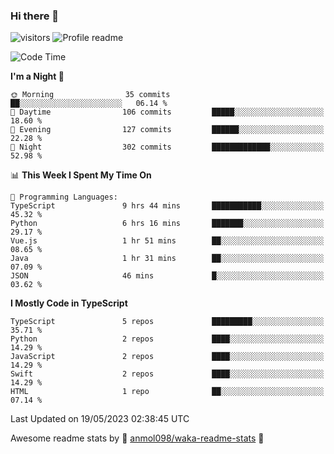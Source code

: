 ### Hi there 👋  
![visitors](https://visitor-badge.laobi.icu/badge?page_id=leverglowh) ![Profile readme](https://github.com/leverglowh/leverglowh/workflows/Profile%20readme/badge.svg?branch=master)

<!--START_SECTION:waka-->
![Code Time](http://img.shields.io/badge/Code%20Time-2%2C137%20hrs%208%20mins-blue)

**I'm a Night 🦉** 

```text
🌞 Morning                35 commits          ██░░░░░░░░░░░░░░░░░░░░░░░   06.14 % 
🌆 Daytime                106 commits         █████░░░░░░░░░░░░░░░░░░░░   18.60 % 
🌃 Evening                127 commits         ██████░░░░░░░░░░░░░░░░░░░   22.28 % 
🌙 Night                  302 commits         █████████████░░░░░░░░░░░░   52.98 % 
```


📊 **This Week I Spent My Time On** 

```text
💬 Programming Languages: 
TypeScript               9 hrs 44 mins       ███████████░░░░░░░░░░░░░░   45.32 % 
Python                   6 hrs 16 mins       ███████░░░░░░░░░░░░░░░░░░   29.17 % 
Vue.js                   1 hr 51 mins        ██░░░░░░░░░░░░░░░░░░░░░░░   08.65 % 
Java                     1 hr 31 mins        ██░░░░░░░░░░░░░░░░░░░░░░░   07.09 % 
JSON                     46 mins             █░░░░░░░░░░░░░░░░░░░░░░░░   03.62 % 
```

**I Mostly Code in TypeScript** 

```text
TypeScript               5 repos             █████████░░░░░░░░░░░░░░░░   35.71 % 
Python                   2 repos             ████░░░░░░░░░░░░░░░░░░░░░   14.29 % 
JavaScript               2 repos             ████░░░░░░░░░░░░░░░░░░░░░   14.29 % 
Swift                    2 repos             ████░░░░░░░░░░░░░░░░░░░░░   14.29 % 
HTML                     1 repo              ██░░░░░░░░░░░░░░░░░░░░░░░   07.14 % 
```




 Last Updated on 19/05/2023 02:38:45 UTC
<!--END_SECTION:waka-->


Awesome readme stats by :star2: [anmol098/waka-readme-stats](https://github.com/anmol098/waka-readme-stats) :star2:
